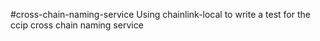 #cross-chain-naming-service
Using chainlink-local to write a test for the ccip cross chain naming service
